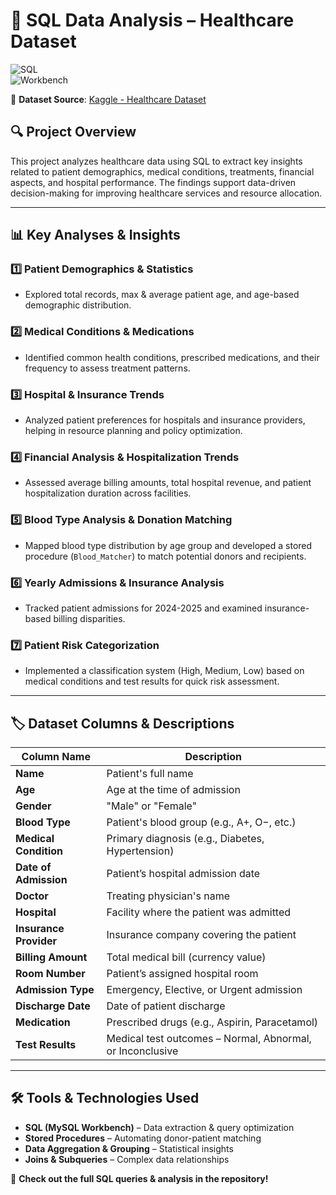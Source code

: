 # 🏥 SQL Data Analysis – Healthcare Dataset  
![SQL](https://img.shields.io/badge/Language-SQL-yellow?style=flat-square)  
![Workbench](https://img.shields.io/badge/Workbench-MySQL-green?style=flat-square)  

📌 **Dataset Source**: [Kaggle - Healthcare Dataset](https://www.kaggle.com/datasets/prasad22/healthcare-dataset)  

## 🔍 Project Overview  
This project analyzes healthcare data using SQL to extract key insights related to patient demographics, medical conditions, treatments, financial aspects, and hospital performance. The findings support data-driven decision-making for improving healthcare services and resource allocation.  

---

## 📊 Key Analyses & Insights  

### 1️⃣ **Patient Demographics & Statistics**  
- Explored total records, max & average patient age, and age-based demographic distribution.  

### 2️⃣ **Medical Conditions & Medications**  
- Identified common health conditions, prescribed medications, and their frequency to assess treatment patterns.  

### 3️⃣ **Hospital & Insurance Trends**  
- Analyzed patient preferences for hospitals and insurance providers, helping in resource planning and policy optimization.  

### 4️⃣ **Financial Analysis & Hospitalization Trends**  
- Assessed average billing amounts, total hospital revenue, and patient hospitalization duration across facilities.  

### 5️⃣ **Blood Type Analysis & Donation Matching**  
- Mapped blood type distribution by age group and developed a stored procedure (`Blood_Matcher`) to match potential donors and recipients.  

### 6️⃣ **Yearly Admissions & Insurance Analysis**  
- Tracked patient admissions for 2024-2025 and examined insurance-based billing disparities.  

### 7️⃣ **Patient Risk Categorization**  
- Implemented a classification system (High, Medium, Low) based on medical conditions and test results for quick risk assessment.  

---

## 🏷️ Dataset Columns & Descriptions  

| Column Name           | Description |
|-----------------------|------------|
| **Name**             | Patient's full name |
| **Age**              | Age at the time of admission |
| **Gender**           | "Male" or "Female" |
| **Blood Type**       | Patient's blood group (e.g., A+, O−, etc.) |
| **Medical Condition**| Primary diagnosis (e.g., Diabetes, Hypertension) |
| **Date of Admission**| Patient’s hospital admission date |
| **Doctor**           | Treating physician's name |
| **Hospital**         | Facility where the patient was admitted |
| **Insurance Provider** | Insurance company covering the patient |
| **Billing Amount**   | Total medical bill (currency value) |
| **Room Number**      | Patient’s assigned hospital room |
| **Admission Type**   | Emergency, Elective, or Urgent admission |
| **Discharge Date**   | Date of patient discharge |
| **Medication**       | Prescribed drugs (e.g., Aspirin, Paracetamol) |
| **Test Results**     | Medical test outcomes – Normal, Abnormal, or Inconclusive |

---

## 🛠️ Tools & Technologies Used  
- **SQL (MySQL Workbench)** – Data extraction & query optimization  
- **Stored Procedures** – Automating donor-patient matching  
- **Data Aggregation & Grouping** – Statistical insights  
- **Joins & Subqueries** – Complex data relationships  

📌 **Check out the full SQL queries & analysis in the repository!**  
